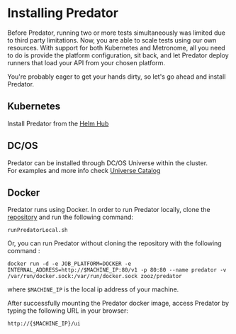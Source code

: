 # Installing Predator

Before Predator, running two or more tests simultaneously was limited due to third party limitations. Now, you are able to scale tests using our own resources. With support for both Kubernetes and Metronome, all you need to do is provide the platform configuration, sit back, and let Predator deploy runners that load your API from your chosen platform. 

You're probably eager to get your hands dirty, so let's go ahead and install Predator.

## Kubernetes

Install Predator from the [Helm Hub](https://hub.helm.sh/charts/zooz/predator)  

## DC/OS

Predator can be installed through DC/OS Universe within the cluster.
<br>
For examples and more info check [Universe Catalog](https://universe.dcos.io/#/package/predator/version/latest)

## Docker

Predator runs using Docker. In order to run Predator locally, clone the [repository](https://github.com/Zooz/predator) and run the following command:

`runPredatorLocal.sh`

Or, you can run Predator without cloning the repository with the following command :

```docker run -d -e JOB_PLATFORM=DOCKER -e INTERNAL_ADDRESS=http://$MACHINE_IP:80/v1 -p 80:80 --name predator -v /var/run/docker.sock:/var/run/docker.sock zooz/predator```

where `$MACHINE_IP` is the local ip address of your machine.

After successfully mounting the Predator docker image, access Predator by typing the following URL in your browser:

```http://{$MACHINE_IP}/ui```
